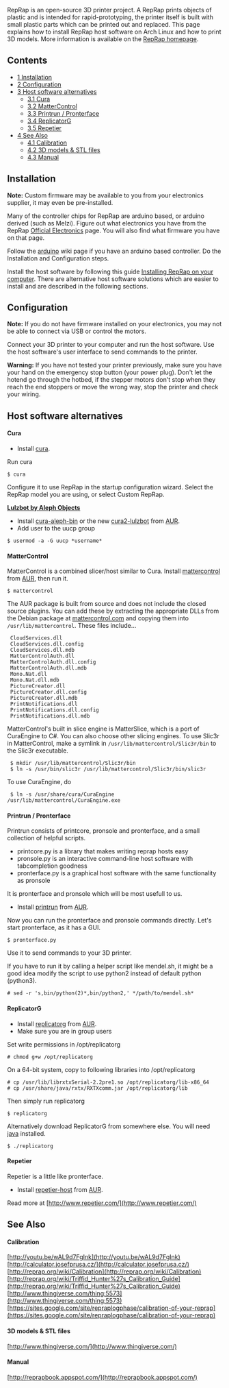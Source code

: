RepRap is an open-source 3D printer project. A RepRap prints objects of plastic and is intended for rapid-prototyping, the printer itself is built with small plastic parts which can be printed out and replaced. This page explains how to install RepRap host software on Arch Linux and how to print 3D models. More information is available on the [RepRap homepage](http://www.reprap.org).

## Contents

*   [1 Installation](#Installation)
*   [2 Configuration](#Configuration)
*   [3 Host software alternatives](#Host_software_alternatives)
    *   [3.1 Cura](#Cura)
    *   [3.2 MatterControl](#MatterControl)
    *   [3.3 Printrun / Pronterface](#Printrun_.2F_Pronterface)
    *   [3.4 ReplicatorG](#ReplicatorG)
    *   [3.5 Repetier](#Repetier)
*   [4 See Also](#See_Also)
    *   [4.1 Calibration](#Calibration)
    *   [4.2 3D models & STL files](#3D_models_.26_STL_files)
    *   [4.3 Manual](#Manual)

## Installation

**Note:** Custom firmware may be available to you from your electronics supplier, it may even be pre-installed.

Many of the controller chips for RepRap are arduino based, or arduino derived (such as Melzi). Figure out what electronics you have from the RepRap [Official Electronics](http://reprap.org/wiki/%22Official%22_Electronics) page. You will also find what firmware you have on that page.

Follow the [arduino](/index.php/Arduino "Arduino") wiki page if you have an arduino based controller. Do the Installation and Configuration steps.

Install the host software by following this guide [Installing RepRap on your computer](http://reprap.org/wiki/Installing_RepRap_on_your_computer). There are alternative host software solutions which are easier to install and are described in the following sections.

## Configuration

**Note:** If you do not have firmware installed on your electronics, you may not be able to connect via USB or control the motors.

Connect your 3D printer to your computer and run the host software. Use the host software's user interface to send commands to the printer.

**Warning:** If you have not tested your printer previously, make sure you have your hand on the emergency stop button (your power plug). Don't let the hotend go through the hotbed, if the stepper motors don't stop when they reach the end stoppers or move the wrong way, stop the printer and check your wiring.

## Host software alternatives

#### Cura

*   Install [cura](https://www.archlinux.org/packages/?name=cura).

Run cura

```
$ cura

```

Configure it to use RepRap in the startup configuration wizard. Select the RepRap model you are using, or select Custom RepRap.

**[Lulzbot by Aleph Objects](https://www.lulzbot.com)**

*   Install [cura-aleph-bin](https://aur.archlinux.org/packages/cura-aleph-bin/) or the new [cura2-lulzbot](https://aur.archlinux.org/packages/cura2-lulzbot/) from [AUR](/index.php/AUR "AUR").
*   Add user to the uucp group

```
$ usermod -a -G uucp *username*

```

#### MatterControl

MatterControl is a combined slicer/host similar to Cura. Install [mattercontrol](https://aur.archlinux.org/packages/mattercontrol/) from [AUR](/index.php/AUR "AUR"), then run it.

```
$ mattercontrol

```

The AUR package is built from source and does not include the closed source plugins. You can add these by extracting the appropriate DLLs from the Debian package at [mattercontrol.com](http://www.mattercontrol.com/) and copying them into `/usr/lib/mattercontrol`. These files include...

```
 CloudServices.dll
 CloudServices.dll.config
 CloudServices.dll.mdb
 MatterControlAuth.dll
 MatterControlAuth.dll.config
 MatterControlAuth.dll.mdb
 Mono.Nat.dll
 Mono.Nat.dll.mdb
 PictureCreator.dll
 PictureCreator.dll.config
 PictureCreator.dll.mdb
 PrintNotifications.dll
 PrintNotifications.dll.config
 PrintNotifications.dll.mdb

```

MatterControl's built in slice engine is MatterSlice, which is a port of CuraEngine to C#. You can also choose other slicing engines. To use Slic3r in MatterControl, make a symlink in `/usr/lib/mattercontrol/Slic3r/bin` to the Slic3r executable.

```
 $ mkdir /usr/lib/mattercontrol/Slic3r/bin
 $ ln -s /usr/bin/slic3r /usr/lib/mattercontrol/Slic3r/bin/slic3r

```

To use CuraEngine, do

```
 $ ln -s /usr/share/cura/CuraEngine /usr/lib/mattercontrol/CuraEngine.exe

```

#### Printrun / Pronterface

Printrun consists of printcore, pronsole and pronterface, and a small collection of helpful scripts.

*   printcore.py is a library that makes writing reprap hosts easy
*   pronsole.py is an interactive command-line host software with tabcompletion goodness
*   pronterface.py is a graphical host software with the same functionality as pronsole

It is pronterface and pronsole which will be most usefull to us.

*   Install [printrun](https://aur.archlinux.org/packages/printrun/) from [AUR](/index.php/AUR "AUR").

Now you can run the pronterface and pronsole commands directly. Let's start pronterface, as it has a GUI.

```
$ pronterface.py

```

Use it to send commands to your 3D printer.

If you have to run it by calling a helper script like mendel.sh, it might be a good idea modify the script to use python2 instead of default python (python3).

```
# sed -r 's,bin/python(2)*,bin/python2,' */path/to/mendel.sh*

```

#### ReplicatorG

*   Install [replicatorg](https://aur.archlinux.org/packages/replicatorg/) from [AUR](/index.php/AUR "AUR").
*   Make sure you are in group users

Set write permissions in /opt/replicatorg

```
# chmod g+w /opt/replicatorg

```

On a 64-bit system, copy to following libraries into /opt/replicatorg

```
# cp /usr/lib/librxtxSerial-2.2pre1.so /opt/replicatorg/lib-x86_64
# cp /usr/share/java/rxtx/RXTXcomm.jar /opt/replicatorg/lib

```

Then simply run replicatorg

```
$ replicatorg

```

Alternatively download ReplicatorG from somewhere else. You will need [java](/index.php/Java "Java") installed.

```
$ ./replicatorg

```

#### Repetier

Repetier is a little like pronterface.

*   Install [repetier-host](https://aur.archlinux.org/packages/repetier-host/) from [AUR](/index.php/AUR "AUR").

Read more at [http://www.repetier.com/](http://www.repetier.com/)

## See Also

#### Calibration

[http://youtu.be/wAL9d7FgInk](http://youtu.be/wAL9d7FgInk) [http://calculator.josefprusa.cz/](http://calculator.josefprusa.cz/) [http://reprap.org/wiki/Calibration](http://reprap.org/wiki/Calibration) [http://reprap.org/wiki/Triffid_Hunter%27s_Calibration_Guide](http://reprap.org/wiki/Triffid_Hunter%27s_Calibration_Guide) [http://www.thingiverse.com/thing:5573](http://www.thingiverse.com/thing:5573) [https://sites.google.com/site/repraplogphase/calibration-of-your-reprap](https://sites.google.com/site/repraplogphase/calibration-of-your-reprap)

#### 3D models & STL files

[http://www.thingiverse.com/](http://www.thingiverse.com/)

#### Manual

[http://reprapbook.appspot.com/](http://reprapbook.appspot.com/)